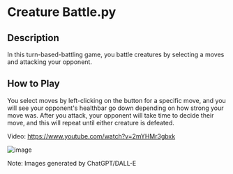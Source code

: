# Creature Battle.py

## Description

In this turn-based-battling game, you battle creatures by selecting a moves and attacking your opponent.
 
## How to Play

You select moves by left-clicking on the button for a specific move, and you will see your opponent's healthbar go down depending on how strong your move was. After you attack, your opponent will take time to decide their move, and this will repeat until either creature is defeated.

Video: https://www.youtube.com/watch?v=2mYHMr3gbxk


![image](https://github.com/user-attachments/assets/77ef0561-e551-42d0-bd0e-1cd4cf2267e9)

Note: Images generated by ChatGPT/DALL-E
